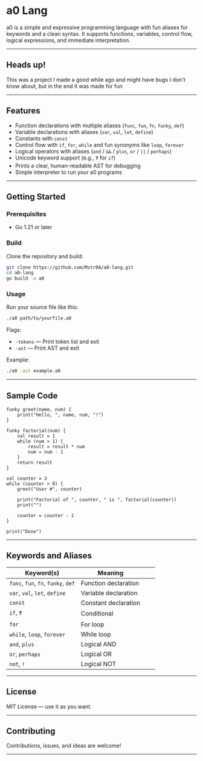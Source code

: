 
# a0 Lang

a0 is a simple and expressive programming language with fun aliases for keywords and a clean syntax. It supports functions, variables, control flow, logical expressions, and immediate interpretation.

---

## Heads up!

This was a project I made a good while ago and might have bugs I don't know about, but in the end
it was made for fun

---

## Features

- Function declarations with multiple aliases (`func`, `fun`, `fn`, `funky`, `def`)  
- Variable declarations with aliases (`var`, `val`, `let`, `define`)  
- Constants with `const`  
- Control flow with `if`, `for`, `while` and fun synonyms like `loop`, `forever`  
- Logical operators with aliases (`and` / `&&` / `plus`, `or` / `||` / `perhaps`)  
- Unicode keyword support (e.g., `❓` for `if`)  
- Prints a clear, human-readable AST for debugging  
- Simple interpreter to run your a0 programs  

---

## Getting Started

### Prerequisites

- Go 1.21 or later  

### Build

Clone the repository and build:

```bash
git clone https://github.com/Mstr0A/a0-lang.git
cd a0-lang
go build -o a0
````

### Usage

Run your source file like this:

```bash
./a0 path/to/yourfile.a0
```

Flags:

* `-tokens` — Print token list and exit
* `-ast` — Print AST and exit

Example:

```bash
./a0 -ast example.a0
```

---

## Sample Code

```a0
funky greet(name, num) {
    print("Hello, ", name, num, "!")
}

funky factorial(num) {
    val result = 1
    while (num > 1) {
        result = result * num
        num = num - 1
    }
    return result
}

val counter = 3
while (counter > 0) {
    greet("User #", counter)

    print("Factorial of ", counter, " is ", factorial(counter))
    print("")

    counter = counter - 1
}

print("Done")
```

---

## Keywords and Aliases

| Keyword(s)                          | Meaning              |               |            |
| ----------------------------------- | -------------------- | ------------- | ---------- |
| `func`, `fun`, `fn`, `funky`, `def` | Function declaration |               |            |
| `var`, `val`, `let`, `define`       | Variable declaration |               |            |
| `const`                             | Constant declaration |               |            |
| `if`, `❓`                          | Conditional          |               |            |
| `for`                               | For loop             |               |            |
| `while`, `loop`, `forever`          | While loop           |               |            |
| `and`, `plus`                       | Logical AND          |               |            |
| `or`, `perhaps`                     | Logical OR           |               |            |
| `not`, `!`                          | Logical NOT          |               |            |

---

## License

MIT License — use it as you want.

---

## Contributing

Contributions, issues, and ideas are welcome!

---

```
